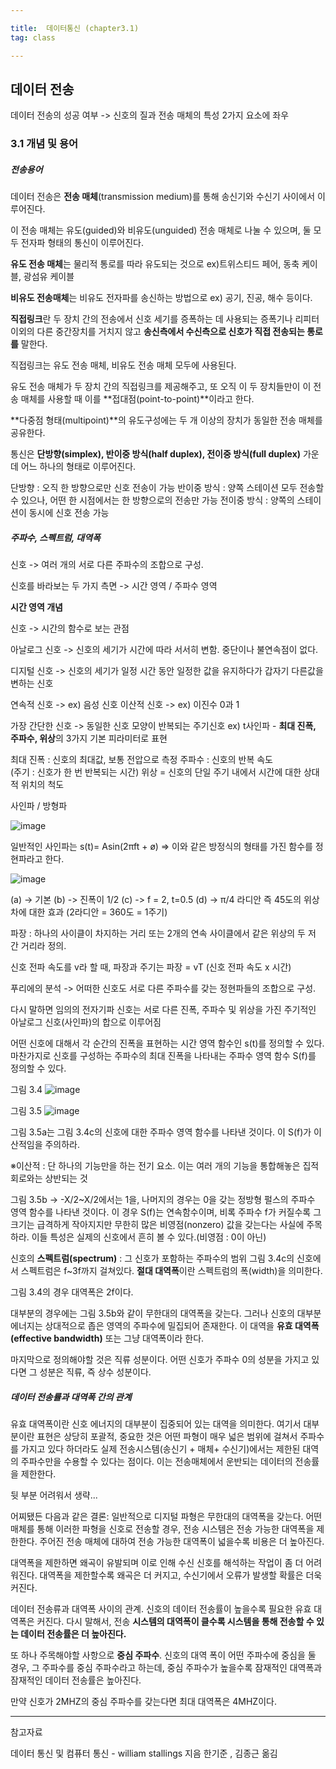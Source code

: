 ```yaml
---

title:  데이터통신 (chapter3.1)
tag: class 

---
```


## 데이터 전송
데이터 전송의 성공 여부 -> 신호의 질과 전송 매체의 특성 2가지 요소에 좌우

###	3.1 개념 및 용어

##### 전송용어

데이터 전송은 **전송 매체**(transmission medium)를 통해 송신기와 수신기 사이에서 이루어진다. 

이 전송 매체는 유도(guided)와 비유도(unguided) 전송 매체로 나눌 수 있으며, 둘 모두 전자파 형태의 통신이 이루어진다.

**유도 전송 매체**는 물리적 통로를 따라 유도되는 것으로 ex)트위스티드 페어, 동축 케이블, 광섬유 케이블 

**비유도 전송매체**는 비유도 전자파를 송신하는 방법으로 ex)
공기, 진공, 해수 등이다.

**직접링크**란 두 장치 간의 전송에서 신호 세기를 증폭하는 데 사용되는 증폭기나 리피터 이외의 다른 중간장치를 거치지 않고 **송신측에서 수신측으로 신호가 직접 전송되는 통로를** 말한다.

직접링크는 유도 전송 매체, 비유도 전송 매체 모두에 사용된다.

유도 전송 매체가 두 장치 간의 직접링크를 제공해주고, 또 오직 이 두 장치들만이 이 전송 매체를 사용할 때 이를 **접대점(point-to-point)**이라고 한다.

**다중점 형태(multipoint)**의 유도구성에는 두 개 이상의 장치가 동일한 전송 매체를 공유한다.

통신은 **단방향(simplex), 반이중 방식(half duplex), 전이중 방식(full duplex)** 가운데 어느 하나의 형태로 이루어진다.

단방향 : 오직 한 방향으로만 신호 전송이 가능
반이중 방식 : 양쪽 스테이션 모두 전송할 수 있으나, 어떤 한 시점에서는 한 방향으로의 전송만 가능
전이중 방식 : 양쪽의 스테이션이 동시에 신호 전송 가능

##### 주파수, 스펙트럼, 대역폭

신호 -> 여러 개의 서로 다른 주파수의 조합으로 구성.

신호를 바라보는 두 가지 측면 -> 시간 영역 / 주파수 영역

**시간 영역 개념**

신호 -> 시간의 함수로 보는 관점

아날로그 신호 -> 신호의 세기가 시간에 따라 서서히 변함. 중단이나 불연속점이 없다. 

디지털 신호 -> 신호의 세기가 일정 시간 동안 일정한 값을 유지하다가 갑자기 다른값을 변하는 신호

연속적 신호 -> ex) 음성 신호
이산적 신호 -> ex) 이진수 0과 1

가장 간단한 신호 -> 동일한 신호 모양이 반복되는 주기신호
 ex)  t사인파 - **최대 진폭, 주파수, 위상**의 3가지 기본 피라미터로 표현

최대 진폭 : 신호의 최대값, 보통 전압으로 측정
주파수 : 신호의 반복 속도  
(주기 : 신호가 한 번 반복되는 시간)
위상 = 신호의 단일 주기 내에서 시간에 대한 상대적 위치의 척도

사인파 / 방형파

![image](https://user-images.githubusercontent.com/23495876/37891704-31ee8dc2-3110-11e8-83e6-064d658c12e1.png)

일반적인 사인파는 s(t)= Asin(2πft + ø) => 이와 같은
방정식의 형태를 가진 함수를 정현파라고 한다.

![image](https://user-images.githubusercontent.com/23495876/37891737-5453995c-3110-11e8-9941-56ccfb31b497.png)

(a) -> 기본
(b) -> 진폭이 1/2
(c) -> f = 2, t=0.5
(d) -> π/4 라디안 즉 45도의 위상차에 대한 효과 
(2라디안 = 360도 = 1주기)

파장 : 하나의 사이클이 차지하는 거리 또는 2개의 연속 사이클에서 같은 위상의 두 저 간 거리라 정의.

신호 전파 속도를 v라 할 때, 파장과 주기는 
파장 = vT (신호 전파 속도 x 시간)

푸리에의 분석 -> 어떠한 신호도 서로 다른 주파수를 갖는 정현파들의 조합으로 구성.

다시 말하면 임의의 전자기파 신호는 서로 다른 진폭, 주파수 및 위상을 가진 주기적인 아날로그 신호(사인파)의 합으로 이루어짐 

어떤 신호에 대해서 각 순간의 진폭을 표현하는 시간 영역 함수인 s(t)를 정의할 수 있다.
마찬가지로 신호를 구성하는 주파수의 최대 진폭을 나타내는 주파수 영역 함수 S(f)를 정의할 수 있다. 


그림 3.4
![image](https://user-images.githubusercontent.com/23495876/37892255-31b7cb3c-3112-11e8-8f50-82cfad3b0f36.png)

그림 3.5
![image](https://user-images.githubusercontent.com/23495876/37892275-4dee537a-3112-11e8-8f58-31c5297afa29.png)

그림 3.5a는 그림 3.4c의 신호에 대한 주파수 영역 함수를 나타낸 것이다. 이 S(f)가 이산적임을 주의하라.

※이산적 : 단 하나의 기능만을 하는 전기 요소. 이는 여러 개의 기능을 통합해놓은 집적 회로와는 상반되는 것

그림 3.5b -> -X/2~X/2에서는 1을, 나머지의 경우는 0을 갖는 정방형 펄스의 주파수 영역 함수를 나타낸 것이다. 
이 경우 S(f)는 연속함수이며, 비록 주파수 f가 커질수록 그 크기는 급격하게 작아지지만 무한히 많은 비영점(nonzero) 값을 갖는다는 사실에 주목하라. 이들 특성은 실제의 신호에서 흔히 볼 수 있다.(비영점 : 0이 아닌)

신호의 **스펙트럼(spectrum)** : 그 신호가 포함하는 주파수의 범위
그림 3.4c의 신호에서 스펙트럼은 f~3f까지 걸쳐있다.
**절대 대역폭**이란 스펙트럼의 폭(width)을 의미한다.

그림 3.4의 경우 대역폭은 2f이다.

대부분의 경우에는 그림 3.5b와 같이 무한대의 대역폭을 갖는다. 그러나 신호의 대부분 에너지는 상대적으로 좁은 영역의 주파수에 밀집되어 존재한다. 이 대역을 **유효 대역폭(effective bandwidth)** 또는 그냥 대역폭이라 한다.

마지막으로 정의해야할 것은 직류 성분이다.
어떤 신호가 주파수 0의 성분을 가지고 있다면 그 성분은 직류, 즉 상수 성분이다. 

#####	데이터 전송률과 대역폭 간의 관계

유효 대역폭이란 신호 에너지의 대부분이 집중되어 있는 대역을 의미한다. 여기서 대부분이란 표현은 상당히 포괄적, 중요한 것은 어떤 파형이 매우 넓은 범위에 걸쳐서 주파수를 가지고 있다 하더라도 실제 전송시스템(송신기 + 매체+ 수신기)에서는 제한된 대역의 주파수만을 수용할 수 있다는 점이다.
이는 전송매체에서 운반되는 데이터의 전송률을 제한한다.

뒷 부분 어려워서 생략...

어찌됐든 다음과 같은 결론:
일반적으로 디지털 파형은 무한대의 대역폭을 갖는다. 어떤 매체를 통해 이러한 파형을 신호로 전송할 경우, 전송 시스템은 전송 가능한 대역폭을 제한한다. 주어진 전송 매체에 대하여 전송 가능한 대역폭이 넓을수록 비용은 더 높아진다.

대역폭을 제한하면 왜곡이 유발되며 이로 인해 수신 신호를 해석하는 작업이 좀 더 어려워진다. 대역폭을 제한할수록 왜곡은 더 커지고, 수신기에서 오류가 발생할 확률은 더욱 커진다.

데이터 전송류과 대역폭 사이의 관계.
신호의 데이터 전송률이 높을수록 필요한 유효 대역폭은 커진다. 다시 말해서, 전송 **시스템의 대역폭이 클수록 시스템을 통해 전송할 수 있는 데이터 전송률은 더 높아진다.**

또 하나 주목해야할 사항으로 **중심 주파수**.
신호의 대역 폭이 어떤 주파수에 중심을 둘 경우, 그 주파수를 중심 주파수라고 하는데, 중심 주파수가 높을수록 잠재적인 대역폭과 잠재적인 데이터 전송률은 높아진다.

만약 신호가 2MHZ의 중심 주파수를 갖는다면 최대 대역폭은 4MHZ이다.



--------

참고자료

데이터 통신 및 컴퓨터 통신 - william stallings 지음 한기준 , 김종근 옮김
 

